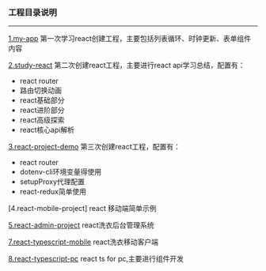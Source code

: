### 工程目录说明
---

[1.my-app]()
第一次学习react创建工程，主要包括列表循环、时钟更新、表单组件内容

[2.study-react]()
第二次创建react工程，主要进行react api学习总结，配置有：
- react router
- 路由切换动画
- react基础部分
- react进阶部分
- react高级探索
- react核心api解析

[3.react-project-demo]()
第三次创建react工程，配置有：
- react router
- dotenv-cli环境变量得使用
- setupProxy代理配置
- react-redux简单使用

[4.react-mobile-project]
react 移动端简单示例

[5.react-admin-project]()
react洗衣后台管理系统

[7.react-typescript-mobile]()
react洗衣移动客户端

[8.react-typescript-pc]()
react ts for pc,主要进行组件开发